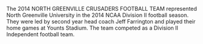 The 2014 NORTH GREENVILLE CRUSADERS FOOTBALL TEAM represented North Greenville University in the 2014 NCAA Division II football season. They were led by second year head coach Jeff Farrington and played their home games at Younts Stadium. The team competed as a Division II Independent football team.

